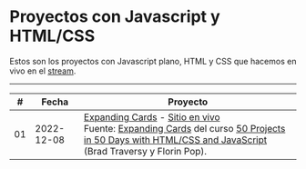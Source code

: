 # Proyectos con Javascript y HTML/CSS

Estos son los proyectos con Javascript plano, HTML y CSS que hacemos en vivo en el [stream](https://twitch.tv/matiasbaldanza).

<hr>

|  #  | Fecha      | Proyecto                                                                                                                                                                                                                                                                                                                                                                                                                                               |
| :-: | ---------- | ------------------------------------------------------------------------------------------------------------------------------------------------------------------------------------------------------------------------------------------------------------------------------------------------------------------------------------------------------------------------------------------------------------------------------------------------------ |
| 01  | 2022-12-08 | [Expanding Cards](https://github.com/matiasbaldanza/javascript-projects/tree/main/expanding-cards) - [Sitio en vivo](https://matiasbaldanza.github.io/javascript-projects/expanding-cards)<br> Fuente: [Expanding Cards](https://github.com/bradtraversy/50projects50days/tree/master/expanding-cards) del curso [50 Projects in 50 Days with HTML/CSS and JavaScript](https://github.com/bradtraversy/50projects50days) (Brad Traversy y Florin Pop). |
